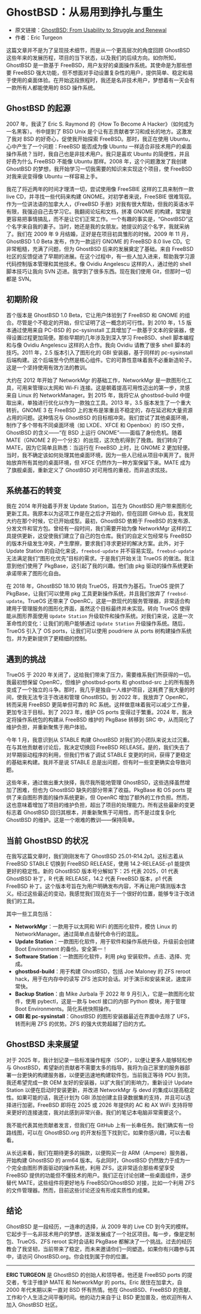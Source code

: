 # GhostBSD：从易用到挣扎与重生

- 原文链接：[GhostBSD: From Usability to Struggle and Renewal](https://freebsdfoundation.org/our-work/journal/browser-based-edition/downstreams/ghostbsd-from-usability-to-struggle-and-renewal)
- 作者：Eric Turgeon


这篇文章并不是为了呈现技术细节，而是从一个更高层次的角度回顾 GhostBSD 这些年来的发展历程，项目的当下状态，以及我们的后续方向。如你所知，GhostBSD 是一款基于 FreeBSD，用户友好的桌面操作系统。其使命是为那些想要 FreeBSD 强大功能，但不想面对手动设置复杂性的用户，提供简单、稳定和易于使用的桌面体验。在开始这段旅程时，我还是名非技术用户，梦想着有一天会有一款所有人都能使用的 BSD 操作系统。

## GhostBSD 的起源

2007 年，我读了 Eric S. Raymond 的《How To Become A Hacker》（如何成为一名黑客）。书中提到了 BSD Unix 是个让有志贡献者学习和成长的地方。这激发了我对 BSD 的好奇心，促使我开始探索 FreeBSD。那时，我正在使用 Ubuntu，心中产生了一个问题：FreeBSD 能否成为像 Ubuntu 一样适合非技术用户的桌面操作系统？当时，我自己也是非技术用户。我只是喜欢 Ubuntu 的简便性，并且好奇为什么 FreeBSD 不能像 Ubuntu 那样。2008 年，这个问题激发了我创建 GhostBSD 的梦想，我开始学习一切我需要的知识来实现这个项目，使 FreeBSD 对我来说变得像 Ubuntu 一样容易上手。

我花了将近两年的时间才理清一切，尝试使用像 FreeSBIE 这样的工具来制作一款 live CD，并寻找一些代码来构建 GNOME。对初学者来说，FreeSBIE 很难驾驭。作为一位讲法语的加拿大人，《FreeBSD 手册》对我有很大帮助，但我的英语水平有限，我强迫自己去学习它。我翻阅论坛和文档，拼凑 GNOME 的构建，常常是更容易把事情搞乱，而不是让它们正常工作。一个有趣的事实是，“GhostBSD”这个名字来自我的妻子。当时，她还是我的女朋友。她提议的这个名字，我就采纳了。我们在 2009 年 9 月结婚，正好是在项目初具雏形的时候。2009 年 11 月，GhostBSD 1.0 Beta 发布，作为一款运行 GNOME 的 FreeBSD 8.0 live CD。它非常粗糙，充满了问题，但为 GhostBSD 后来的发展奠定了基础。来自 FreeBSD 社区的反馈促进了早期的进展。在这个过程中，有一些人加入进来，帮助我学习源代码控制版本管理和其他技术。像 Ovidiu Angelescu 这样的人，通过他的 shell 脚本技巧让我向 SVN 迈进。我学到了很多东西。现在我们使用 Git，但那时一切都是 SVN。


## 初期阶段

首个版本是 GhostBSD 1.0 Beta，它让用户体验到了 FreeBSD 和 GNOME 的组合。尽管是个不稳定的开始，但它证明了这一概念的可行性。到 2010 年，1.5 版本通过使用来自 PC-BSD 的 pc-sysinstall 工具增加了一款基于文本的安装器，使得设置过程更加简便。那些早期的几年涉及到深入学习 FreeBSD、shell 脚本编程和与像 Ovidiu Angelescu 这样的人合作。我向 Ovidiu 请教了很多 shell 脚本的技巧。2011 年，2.5 版本引入了图形化的 GBI 安装器，基于同样的 pc-sysinstall 后端构建。这个后端至今仍然是核心组件。它的可靠性意味着我不必重新造轮子。这是一个坚持使用有效方法的教训。

大约在 2012 年开始了 NetworkMgr 的基础工作，NetworkMgr 是一款图形化工具，可用来管理以太网和 Wi-Fi 连接。这是朝着提高可用性迈出的第一步，灵感来自 Linux 的 NetworkManager。到 2015 年，我将它从 ghostbsd-build 中提取出来，单独进行优化以作为一款独立工具。2013 年，3.5 版本发生了一个重大转折。GNOME 3 在 FreeBSD 上的发布是笨重且不稳定的，存在延迟和大量资源占用的问题。这种情况与 GhostBSD 的目标相冲突。我们尝试了其他桌面环境，制作了多个带有不同桌面环境（如 LXDE、XFCE 和 Openbox）的 ISO 文件，GhostBSD 的含义——“在 BSD 上运行 GNOME”——面临了身份危机。随着 MATE（GNOME 2 的一个分支）的出现，这次危机得到了挽救。我们转向了 MATE，因为它简单且熟悉：当运行在 FreeBSD 上时，比 GNOME 2 更加轻便。当时，我不确定该如何处理其他桌面环境，因为一些人已经从项目中离开了。我开始放弃所有其他的桌面环境，但 XFCE 仍然作为一种方案保留下来。MATE 成为了旗舰桌面，重新定义了 GhostBSD 对可用性的重视，而非追求炫技。

## 系统基石的转变

我在 2014 年开始着手开发 Update Station，旨在为 GhostBSD 用户带来图形化更新工具。我原本以为这项工作是在之后才开始的，但在回顾 GitHub 后，我发现大约在那个时候，它已开始成型。最初，GhostBSD 依赖于 FreeBSD 的发布源、分发文件和官方包。曾经有一段时间，我们需要开始为像 NetworkMgr 这样的工具提供更新，这促使我们建立了自己的包仓库。我们的自定义包经常与 FreeBSD 的版本升级发生冲突，产生摩擦，要求我们寻求更好的解决方案。此外，对于 Update Station 的自动化来说，`freebsd-update` 并不容易实现。`freebsd-update` 无法满足我们“图形化优先”目标的需求。于是我们开始关注 TrueOS 的做法。我注意到他们使用了 PkgBase，这引起了我的兴趣。他们由 pkg 驱动的操作系统更新承诺带来了图形化自由。

在 2018 年，GhostBSD 18.10 转向 TrueOS，将其作为基石。TrueOS 提供了 PkgBase，让我们可以使用 pkg 工具更新操作系统，并且我们放弃了 `freebsd-update`。TrueOS 还带来了 OpenRC，这是一款现代的服务管理器，非常适合构建用于管理服务的图形化界面，虽然这个目标最终并未实现。转向 TrueOS 使得能从图形界面使用 `Update Station` 升级软件和操作系统。对我们来说，这是一次革命性的变化：让我们的用户能够通过 `Update Station` 升级操作系统。随后，TrueOS 引入了 OS ports，让我们可以使用 poudriere 从 ports 树构建操作系统包，并为更新提供了更精细的控制。

## 遇到的挑战

TrueOS 于 2020 年关闭了，这给我们带来了压力，需要维系我们所获得的一切。我最初想保留 OpenRC，但维护 ghostbsd-ports 和 ghostbsd-src 上的所有服务变成了一个独立的斗争。那时，我几乎是独自一人维护项目，这耗费了我大量的时间，使我无法专注于改进和管理 GhostBSD。到 2022 年，我放弃了 OpenRC，转而采用 FreeBSD 更简单但可靠的 RC 系统。这样做意味着我可以减少工作量，更加专注于目标。到了 2023 年，维护 OS ports 变得过于繁重。2024 年，我决定将操作系统包的构建从 FreeBSD 维护的 PkgBase 转移到 SRC 中，从而简化了维护负担，并重新聚焦于用户体验。

今年 1 月，我意识到从 STABLE 构建 GhostBSD 对我们的小团队来说太过沉重。在与其他贡献者讨论后，我决定切换回 FreeBSD RELEASE。是的，我们失去了对早期驱动程序的利用，但我们节省了调试 STABLE 变更的时间，获得了更稳定的基础来构建。我并不是说 STABLE 总是出问题，但有时一些变更确实会导致问题。

这些年来，通过做出重大抉择，我尽我所能地管理 GhostBSD，这些选择虽然增加了困难，但也为 GhostBSD 缺失的部分带来了收益。PkgBase 和 OS ports 提供了来自图形界面的操作系统更新，但 OpenRC 增加了额外的工作负担。然而，这也意味着增加了项目的维护负担，超出了项目的处理能力。所有这些最新的变更标志着 GhostBSD 回归其根本，并重新聚焦于可用性，而不是过度复杂化 GhostBSD 的维护。这是一个艰难的教训——保持简单。

## 当前 GhostBSD 的状况

在我写这篇文章时，我们刚刚发布了 GhostBSD 25.01-R14.2p1。这标志着从 FreeBSD STABLE 切换到 FreeBSD RELEASE，使用 14.2-RELEASE-p1 能提供更好的稳定性。新的 GhostBSD 版本号分解如下：25 代表 2025，01 代表 GhostBSD 补丁，R 代表 RELEASE，14.2 代表 FreeBSD 版本，p1 代表 FreeBSD 补丁。这个版本号旨在为用户明确发布内容，不再让用户猜测版本含义。经过这些最近的变动，我感觉我们现在处于一个很好的位置，能够专注于改进我们的工具。

其中一些工具包括：

- **NetworkMgr**：一款用于以太网和 WiFi 的图形化软件，模仿 Linux 的 NetworkManager。通过简单点击替代命令行的混乱。
- **Update Station**：一款图形化软件，用于软件和操作系统升级，升级前会创建 Boot Environment 的备份。安全第一！
- **Software Station**：一款图形化软件，利用 pkg 安装软件。点击、选择、完成。
- **ghostbsd-build**：用于构建 GhostBSD，包括 Joe Maloney 的 ZFS reroot hack，用于在内存中的读写 ZFS 池实时会话。对于演示和安装来说，速度非常快。
- **Backup Station**：由 Mike Jurbala 于 2022 年 9 月引入，它是一款图形化软件，使用 pybectl，这是一款与 bectl 接口的内部 Python 模块，用于管理 Boot Environments。简化系统快照操作。
- **GBI 和 pc-sysinstall**：GhostBSD 的图形安装器最近在界面中去除了 UFS，转而利用 ZFS 的优势。ZFS 的强大优势超越了旧的方式。

## GhostBSD 未来展望

对于 2025 年，我计划记录一些标准操作程序（SOP），以便让更多人能够轻松参与 GhostBSD，希望新的贡献者不需要太多的指导。我将为自己家里的服务器部署一台更快的构建服务器，以便更迅速地构建软件包，当前我正等待 PDU 到货。我还希望完成一款 OEM 友好的安装器，以扩大我们的影响力，重新设计 Update Station 以便在启动时安装更新，并改进 NetworkMgr 与 devd 的集成以提高稳定性。如果可能的话，我还计划为 GBI 添加创建主目录数据集的支持，并且可以选择进行加密。FreeBSD 即将在 2025 或 2026 年提供的 AC 和 AX WiFi 支持将带来更好的连接速度，我对此感到非常兴奋。我们的笔记本电脑非常需要这个。

我不能代表其他贡献者发言，但我们在 GitHub 上有一长串任务。我们确实有一份路线图，可以在 GhostBSD.org 的开发标签下找到它。如果你感兴趣，可以去看看。

从长远来看，我们在期待更多的捐款，以便购买一台 ARM（Ampere）服务器，开始构建 GhostBSD 的 arm64 版本。与此同时，GhostBSD 仍然致力于成为一个完全由图形界面驱动的操作系统，利用 ZFS，这非常适合那些希望享受 FreeBSD 提供的功能但不懂技术的用户。我们正在讨论创建一些桌面组件，逐步替代 MATE，这些组件将更好地与 FreeBSD/GhostBSD 对接，比如一个利用 ZFS 的文件管理器。然而，目前这些讨论还没有形成实质性的成果。


## 结论

GhostBSD 是一段经历，一连串的选择，从 2009 年的 Live CD 到今天的模样。它起步于一名非技术用户的梦想，逐渐发展成了一个社区项目。每一步，像是定制包、TrueOS、ZFS reroot 实时会话和 PkgBase 都解决了一个挑战。过去的经历教会了我坚韧，当前带来了稳定，而未来邀请你们一同塑造。如果你有兴趣参与其中，请访问 GhostBSD.org。你会找到属于你的位置。

---

**ERIC TURGEON** 是 GhostBSD 的创始人和领导者。他还是 FreeBSD ports 的提交者，专注于维护 MATE 和 NetworkMgr 的 ports。Eric 居住在加拿大，自 2000 年代末期以来一直对 BSD 怀有热情。他在 GhostBSD、FreeBSD 的贡献、工作和个人生活之间平衡时间。他的动力来自于让 BSD 更加普及，他欢迎所有人加入 GhostBSD 社区。

